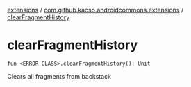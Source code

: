 [extensions](../index.md) / [com.github.kacso.androidcommons.extensions](index.md) / [clearFragmentHistory](.)

# clearFragmentHistory

`fun <ERROR CLASS>.clearFragmentHistory(): Unit`

Clears all fragments from backstack

